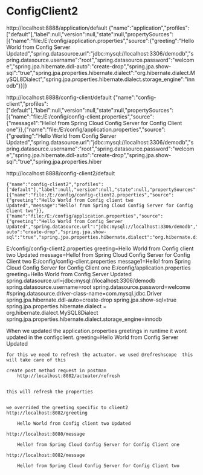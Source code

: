 # ConfigClient2
http://localhost:8888/application/default
	{"name":"application","profiles":["default"],"label":null,"version":null,"state":null,"propertySources":[{"name":"file:/E:/config/application.properties","source":{"greeting":"Hello World from Config Server Updated","spring.datasource.url":"jdbc:mysql://localhost:3306/demodb","spring.datasource.username":"root","spring.datasource.password":"welcome","spring.jpa.hibernate.ddl-auto":"create-drop","spring.jpa.show-sql":"true","spring.jpa.properties.hibernate.dialect":"org.hibernate.dialect.MySQL8Dialect","spring.jpa.properties.hibernate.dialect.storage_engine":"innodb"}}]}
	
http://localhost:8888/config-client/default
	{"name":"config-client","profiles":["default"],"label":null,"version":null,"state":null,"propertySources":[{"name":"file:/E:/config/config-client.properties","source":{"message1":"Hello! from Spring Cloud Config Server for Config Client one"}},{"name":"file:/E:/config/application.properties","source":{"greeting":"Hello World from Config Server Updated","spring.datasource.url":"jdbc:mysql://localhost:3306/demodb","spring.datasource.username":"root","spring.datasource.password":"welcome","spring.jpa.hibernate.ddl-auto":"create-drop","spring.jpa.show-sql":"true","spring.jpa.properties.hiber
	
http://localhost:8888/config-client2/default
	
	{"name":"config-client2","profiles":["default"],"label":null,"version":null,"state":null,"propertySources":[{"name":"file:/E:/config/config-client2.properties","source":{"greeting":"Hello World from Config client two Updated","message":"Hello! from Spring Cloud Config Server for Config Client two"}},{"name":"file:/E:/config/application.properties","source":{"greeting":"Hello World from Config Server Updated","spring.datasource.url":"jdbc:mysql://localhost:3306/demodb","spring.datasource.username":"root","spring.datasource.password":"welcome","spring.jpa.hibernate.ddl-auto":"create-drop","spring.jpa.show-sql":"true","spring.jpa.properties.hibernate.dialect":"org.hibernate.dialect.MySQL8Dialect","spring.jpa.properties.hibernate.dialect.storage_engine":"innodb"}}]}

	
E:/config/config-client2.properties
	greeting=Hello World from Config client two Updated
	message=Hello! from Spring Cloud Config Server for Config Client two
E:/config/config-client.properties
	message1=Hello! from Spring Cloud Config Server for Config Client one
E:/config/application.properties
	greeting=Hello World from Config Server Updated
	spring.datasource.url=jdbc:mysql://localhost:3306/demodb
	spring.datasource.username=root
	spring.datasource.password=welcome
	#spring.datasource.driver-class-name=com.mysql.jdbc.Driver
	spring.jpa.hibernate.ddl-auto=create-drop
	spring.jpa.show-sql=true
	spring.jpa.properties.hibernate.dialect = org.hibernate.dialect.MySQL8Dialect
	spring.jpa.properties.hibernate.dialect.storage_engine=innodb
	
	
	
When we updated the application.properties greetings in runtime it wont updated in the  configclient.
	greeting=Hello World from Config Server Updated
	
	for this we need to refresh the actuator. we used @refreshscope  this will take care of this
	
	create post method request in postman
		http://localhost:8082/actuator/refresh
		
	
	this will refresh the properties
	
	
	we overrided the greeting specific to client2	
	http://localhost:8082/greeting
	
		Hello World from Config client two Updated
	
	http://localhost:8080/message
		
		Hello! from Spring Cloud Config Server for Config Client one
		
	http://localhost:8082/message
		
		Hello! from Spring Cloud Config Server for Config Client two
